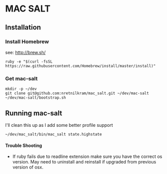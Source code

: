 # MAC SALT

## Installation


### Install Homebrew

see: http://brew.sh/


```
ruby -e "$(curl -fsSL https://raw.githubusercontent.com/Homebrew/install/master/install)"
```


### Get mac-salt

```
mkdir -p ~/dev
git clone git@github.com:nretnilkram/mac_salt.git ~/dev/mac-salt
~/dev/mac-salt/bootstrap.sh
```


## Running mac-salt

I'll clean this up as I add some better profile support

```
~/dev/mac_salt/bin/mac_salt state.highstate
```



#### Trouble Shooting
- If ruby fails due to readline extension make sure you have the correct os version. May need to uninstall and reinstall if upgraded from previous version of osx.